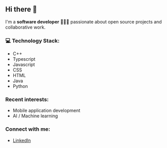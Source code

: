 ## Hi there 👋

I'm a **software developer** 👩🏻‍💻 passionate about open source projects and collaborative work.

### 💻 Technology Stack:
- C++
- Typescript
- Javascript
- CSS
- HTML
- Java
- Python

### Recent interests:
- Mobile application development
- AI / Machine learning

### Connect with me:
- [LinkedIn]((https://www.linkedin.com/in/sooyeunleanne/))
